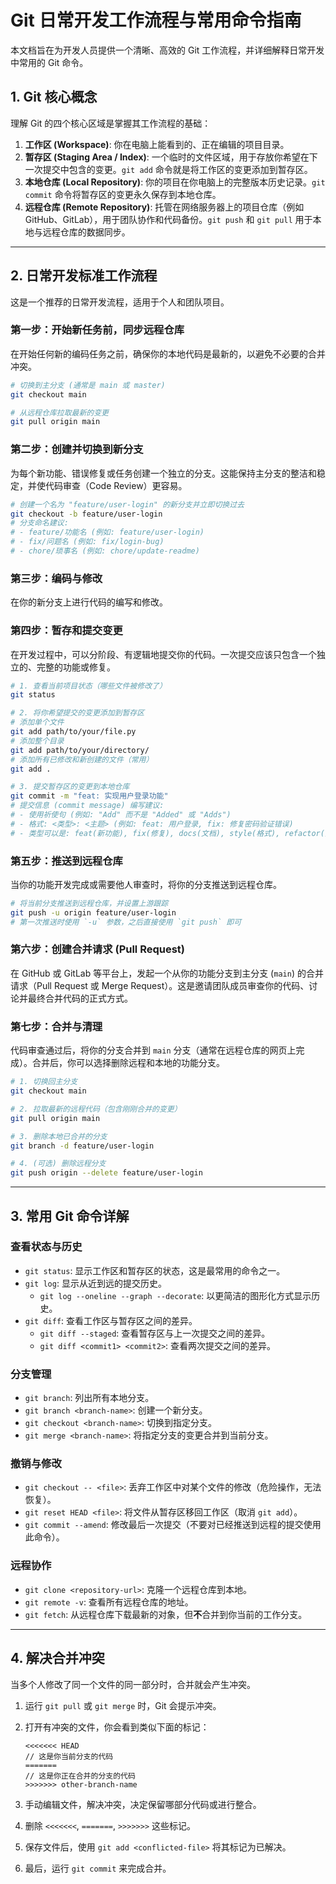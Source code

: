 # Git 日常开发工作流程与常用命令指南

本文档旨在为开发人员提供一个清晰、高效的 Git 工作流程，并详细解释日常开发中常用的 Git 命令。

## 1. Git 核心概念

理解 Git 的四个核心区域是掌握其工作流程的基础：

1.  **工作区 (Workspace)**: 你在电脑上能看到的、正在编辑的项目目录。
2.  **暂存区 (Staging Area / Index)**: 一个临时的文件区域，用于存放你希望在下一次提交中包含的变更。`git add` 命令就是将工作区的变更添加到暂存区。
3.  **本地仓库 (Local Repository)**: 你的项目在你电脑上的完整版本历史记录。`git commit` 命令将暂存区的变更永久保存到本地仓库。
4.  **远程仓库 (Remote Repository)**: 托管在网络服务器上的项目仓库（例如 GitHub、GitLab），用于团队协作和代码备份。`git push` 和 `git pull` 用于本地与远程仓库的数据同步。

---

## 2. 日常开发标准工作流程

这是一个推荐的日常开发流程，适用于个人和团队项目。

### 第一步：开始新任务前，同步远程仓库

在开始任何新的编码任务之前，确保你的本地代码是最新的，以避免不必要的合并冲突。

```bash
# 切换到主分支 (通常是 main 或 master)
git checkout main

# 从远程仓库拉取最新的变更
git pull origin main
```

### 第二步：创建并切换到新分支

为每个新功能、错误修复或任务创建一个独立的分支。这能保持主分支的整洁和稳定，并使代码审查（Code Review）更容易。

```bash
# 创建一个名为 "feature/user-login" 的新分支并立即切换过去
git checkout -b feature/user-login
# 分支命名建议:
# - feature/功能名 (例如: feature/user-login)
# - fix/问题名 (例如: fix/login-bug)
# - chore/琐事名 (例如: chore/update-readme)
```

### 第三步：编码与修改

在你的新分支上进行代码的编写和修改。

### 第四步：暂存和提交变更

在开发过程中，可以分阶段、有逻辑地提交你的代码。一次提交应该只包含一个独立的、完整的功能或修复。

```bash
# 1. 查看当前项目状态（哪些文件被修改了）
git status

# 2. 将你希望提交的变更添加到暂存区
# 添加单个文件
git add path/to/your/file.py
# 添加整个目录
git add path/to/your/directory/
# 添加所有已修改和新创建的文件（常用）
git add .

# 3. 提交暂存区的变更到本地仓库
git commit -m "feat: 实现用户登录功能"
# 提交信息 (commit message) 编写建议:
# - 使用祈使句 (例如: "Add" 而不是 "Added" 或 "Adds")
# - 格式: <类型>: <主题> (例如: feat: 用户登录, fix: 修复密码验证错误)
# - 类型可以是: feat(新功能), fix(修复), docs(文档), style(格式), refactor(重构), test(测试), chore(构建过程或辅助工具变动)
```

### 第五步：推送到远程仓库

当你的功能开发完成或需要他人审查时，将你的分支推送到远程仓库。

```bash
# 将当前分支推送到远程仓库，并设置上游跟踪
git push -u origin feature/user-login
# 第一次推送时使用 `-u` 参数，之后直接使用 `git push` 即可
```

### 第六步：创建合并请求 (Pull Request)

在 GitHub 或 GitLab 等平台上，发起一个从你的功能分支到主分支 (`main`) 的合并请求（Pull Request 或 Merge Request）。这是邀请团队成员审查你的代码、讨论并最终合并代码的正式方式。

### 第七步：合并与清理

代码审查通过后，将你的分支合并到 `main` 分支（通常在远程仓库的网页上完成）。合并后，你可以选择删除远程和本地的功能分支。

```bash
# 1. 切换回主分支
git checkout main

# 2. 拉取最新的远程代码（包含刚刚合并的变更）
git pull origin main

# 3. 删除本地已合并的分支
git branch -d feature/user-login

# 4. (可选) 删除远程分支
git push origin --delete feature/user-login
```

---

## 3. 常用 Git 命令详解

### 查看状态与历史
*   `git status`: 显示工作区和暂存区的状态，这是最常用的命令之一。
*   `git log`: 显示从近到远的提交历史。
    *   `git log --oneline --graph --decorate`: 以更简洁的图形化方式显示历史。
*   `git diff`: 查看工作区与暂存区之间的差异。
    *   `git diff --staged`: 查看暂存区与上一次提交之间的差异。
    *   `git diff <commit1> <commit2>`: 查看两次提交之间的差异。

### 分支管理
*   `git branch`: 列出所有本地分支。
*   `git branch <branch-name>`: 创建一个新分支。
*   `git checkout <branch-name>`: 切换到指定分支。
*   `git merge <branch-name>`: 将指定分支的变更合并到当前分支。

### 撤销与修改
*   `git checkout -- <file>`: 丢弃工作区中对某个文件的修改（危险操作，无法恢复）。
*   `git reset HEAD <file>`: 将文件从暂存区移回工作区（取消 `git add`）。
*   `git commit --amend`: 修改最后一次提交（不要对已经推送到远程的提交使用此命令）。

### 远程协作
*   `git clone <repository-url>`: 克隆一个远程仓库到本地。
*   `git remote -v`: 查看所有远程仓库的地址。
*   `git fetch`: 从远程仓库下载最新的对象，但**不**合并到你当前的工作分支。

---

## 4. 解决合并冲突

当多个人修改了同一个文件的同一部分时，合并就会产生冲突。

1.  运行 `git pull` 或 `git merge` 时，Git 会提示冲突。
2.  打开有冲突的文件，你会看到类似下面的标记：

    ```
    <<<<<<< HEAD
    // 这是你当前分支的代码
    =======
    // 这是你正在合并的分支的代码
    >>>>>>> other-branch-name
    ```
3.  手动编辑文件，解决冲突，决定保留哪部分代码或进行整合。
4.  删除 `<<<<<<<`, `=======`, `>>>>>>>` 这些标记。
5.  保存文件后，使用 `git add <conflicted-file>` 将其标记为已解决。
6.  最后，运行 `git commit` 来完成合并。
